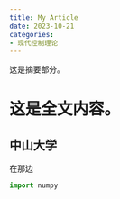 ```yaml
---
title: My Article
date: 2023-10-21
categories:
- 现代控制理论
---
```


这是摘要部分。

<!-- more -->

# 这是全文内容。

## 中山大学

在那边



```python
import numpy
```

